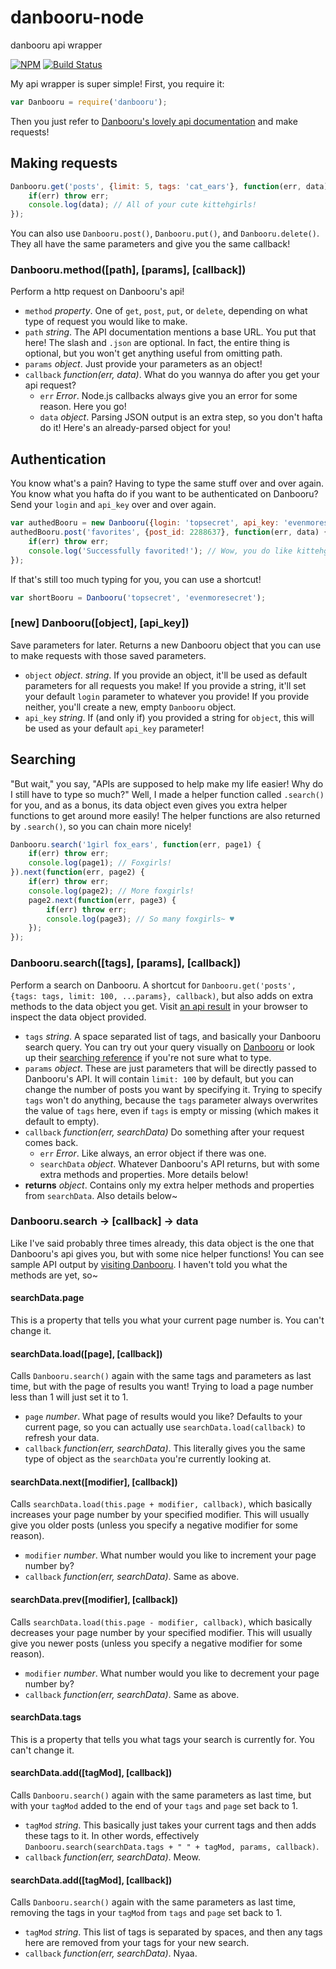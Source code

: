 # danbooru-node
danbooru api wrapper

[![NPM](https://nodei.co/npm/danbooru.png?mini=true)](https://nodei.co/npm/danbooru/)
[![Build Status](https://travis-ci.org/stawberri/danbooru-node.svg?branch=master)](https://travis-ci.org/stawberri/danbooru-node)

My api wrapper is super simple! First, you require it:
```javascript
var Danbooru = require('danbooru');
```

Then you just refer to [Danbooru's lovely api documentation](https://danbooru.donmai.us/wiki_pages/43568) and make requests!

## Making requests

```javascript
Danbooru.get('posts', {limit: 5, tags: 'cat_ears'}, function(err, data) {
    if(err) throw err;
    console.log(data); // All of your cute kittehgirls!
});
```

You can also use `Danbooru.post()`, `Danbooru.put()`, and `Danbooru.delete()`. They all have the same parameters and give you the same callback!

### Danbooru.method([path], [params], [callback])
Perform a http request on Danbooru's api!
* `method` _property_. One of `get`, `post`, `put`, or `delete`, depending on what type of request you would like to make.
* `path` _string_. The API documentation mentions a base URL. You put that here! The slash and `.json` are optional. In fact, the entire thing is optional, but you won't get anything useful from omitting path.
* `params` _object_. Just provide your parameters as an object!
* `callback` _function(err, data)_. What do you wannya do after you get your api request?
    - `err` _Error_. Node.js callbacks always give you an error for some reason. Here you go!
    - `data` _object_. Parsing JSON output is an extra step, so you don't hafta do it! Here's an already-parsed object for you!

## Authentication
You know what's a pain? Having to type the same stuff over and over again. You know what you hafta do if you want to be authenticated on Danbooru? Send your `login` and `api_key` over and over again.

```javascript
var authedBooru = new Danbooru({login: 'topsecret', api_key: 'evenmoresecret'});
authedBooru.post('favorites', {post_id: 2288637}, function(err, data) {
    if(err) throw err;
    console.log('Successfully favorited!'); // Wow, you do like kittehgirls!
});
```

If that's still too much typing for you, you can use a shortcut!
```javascript
var shortBooru = Danbooru('topsecret', 'evenmoresecret');
```

### [new] Danbooru([object], [api_key])
Save parameters for later. Returns a new Danbooru object that you can use to make requests with those saved parameters.
* `object` _object_. _string_. If you provide an object, it'll be used as default parameters for all requests you make! If you provide a string, it'll set your default `login` parameter to whatever you provide! If you provide neither, you'll create a new, empty `Danbooru` object.
* `api_key` _string_. If (and only if) you provided a string for `object`, this will be used as your default `api_key` parameter!

## Searching

"But wait," you say, "APIs are supposed to help make my life easier! Why do I still have to type so much?" Well, I made a helper function called `.search()` for you, and as a bonus, its data object even gives you extra helper functions to get around more easily! The helper functions are also returned by `.search()`, so you can chain more nicely!

```javascript
Danbooru.search('1girl fox_ears', function(err, page1) {
    if(err) throw err;
    console.log(page1); // Foxgirls!
}).next(function(err, page2) {
    if(err) throw err;
    console.log(page2); // More foxgirls!
    page2.next(function(err, page3) {
        if(err) throw err;
        console.log(page3); // So many foxgirls~ ♥
    });
});
```

### Danbooru.search([tags], [params], [callback])
Perform a search on Danbooru. A shortcut for `Danbooru.get('posts', {tags: tags, limit: 100, ...params}, callback)`, but also adds on extra methods to the data object you get. Visit [an api result](https://danbooru.donmai.us/posts.json?tags=fox_ears&limit=2) in your browser to inspect the data object provided.
* `tags` _string_. A space separated list of tags, and basically your Danbooru search query. You can try out your query visually on [Danbooru](https://danbooru.donmai.us/) or look up their [searching reference](https://danbooru.donmai.us/wiki_pages/43049) if you're not sure what to type.
* `params` _object_. These are just parameters that will be directly passed to Danbooru's API. It will contain `limit: 100`
by default, but you can change the number of posts you want by specifying it. Trying to specify `tags` won't do anything, because the `tags` parameter always overwrites the value of `tags` here, even if `tags` is empty or missing (which makes it default to empty).
* `callback` _function(err, searchData)_ Do something after your request comes back.
    - `err` _Error_. Like always, an error object if there was one.
    - `searchData` _object_. Whatever Danbooru's API returns, but with some extra methods and properties. More details below!
* **returns** _object_. Contains only my extra helper methods and properties from `searchData`. Also details below~

### Danbooru.search -> [callback] -> data
Like I've said probably three times already, this data object is the one that Danbooru's api gives you, but with some nice helper functions! You can see sample API output by [visiting Danbooru](https://danbooru.donmai.us/posts.json?tags=fox_ears&limit=2). I haven't told you what the methods are yet, so~

#### searchData.page
This is a property that tells you what your current page number is. You can't change it.

#### searchData.load([page], [callback])
Calls `Danbooru.search()` again with the same tags and parameters as last time, but with the page of results you want! Trying to load a page number less than 1 will just set it to 1.
* `page` _number_. What page of results would you like? Defaults to your current page, so you can actually use `searchData.load(callback)` to refresh your data.
* `callback` _function(err, searchData)_. This literally gives you the same type of object as the `searchData` you're currently looking at.

#### searchData.next([modifier], [callback])
Calls `searchData.load(this.page + modifier, callback)`, which basically increases your page number by your specified modifier. This will usually give you older posts (unless you specify a negative modifier for some reason).
* `modifier` _number_. What number would you like to increment your page number by?
* `callback` _function(err, searchData)_. Same as above.

#### searchData.prev([modifier], [callback])
Calls `searchData.load(this.page - modifier, callback)`, which basically decreases your page number by your specified modifier. This will usually give you newer posts (unless you specify a negative modifier for some reason).
* `modifier` _number_. What number would you like to decrement your page number by?
* `callback` _function(err, searchData)_. Same as above.

#### searchData.tags
This is a property that tells you what tags your search is currently for. You can't change it.

#### searchData.add([tagMod], [callback])
Calls `Danbooru.search()` again with the same parameters as last time, but with your `tagMod` added to the end of your `tags` and `page` set back to 1.
* `tagMod` _string_. This basically just takes your current tags and then adds these tags to it. In other words, effectively `Danbooru.search(searchData.tags + " " + tagMod, params, callback)`.
* `callback` _function(err, searchData)_. Meow.

#### searchData.add([tagMod], [callback])
Calls `Danbooru.search()` again with the same parameters as last time, removing the tags in your `tagMod` from `tags` and `page` set back to 1.
* `tagMod` _string_. This list of tags is separated by spaces, and then any tags here are removed from your tags for your new search.
* `callback` _function(err, searchData)_. Nyaa.

